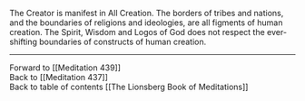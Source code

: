The Creator is manifest in All Creation. The borders of tribes and nations, and the boundaries of religions and ideologies, are all figments of human creation. The Spirit, Wisdom and Logos of God does not respect the ever-shifting boundaries of constructs of human creation. 

___

Forward to [[Meditation 439]]  
Back to [[Meditation 437]]  
Back to table of contents [[The Lionsberg Book of Meditations]]  